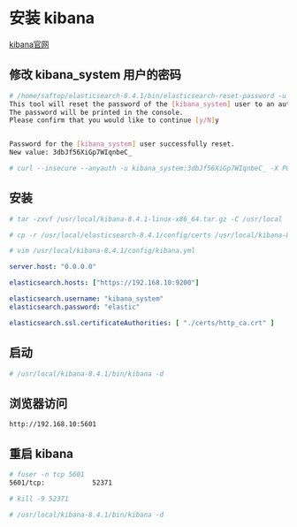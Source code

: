 # 安装 kibana

[kibana官网](https://www.elastic.co/downloads/kibana 'kibana')

## 修改 kibana_system 用户的密码

```bash
# /home/saftop/elasticsearch-8.4.1/bin/elasticsearch-reset-password -u kibana_system
This tool will reset the password of the [kibana_system] user to an autogenerated value.
The password will be printed in the console.
Please confirm that you would like to continue [y/N]y


Password for the [kibana_system] user successfully reset.
New value: 3dbJf56XiGp7WIqnbeC_

# curl --insecure --anyauth -u kibana_system:3dbJf56XiGp7WIqnbeC_ -X POST -H "Content-Type: application/json" https://localhost:9200/_security/user/kibana_system/_password -d '{"password":"elastic"}'
```

## 安装

```bash
# tar -zxvf /usr/local/kibana-8.4.1-linux-x86_64.tar.gz -C /usr/local

# cp -r /usr/local/elasticsearch-8.4.1/config/certs /usr/local/kibana-8.4.1/config

# vim /usr/local/kibana-8.4.1/config/kibana.yml
```

```yml
server.host: "0.0.0.0"

elasticsearch.hosts: ["https://192.168.10:9200"]

elasticsearch.username: "kibana_system"
elasticsearch.password: "elastic"

elasticsearch.ssl.certificateAuthorities: [ "./certs/http_ca.crt" ]
```

## 启动

```bash
# /usr/local/kibana-8.4.1/bin/kibana -d
```

## 浏览器访问

```
http://192.168.10:5601
```

## 重启 kibana

```bash
# fuser -n tcp 5601
5601/tcp:            52371

# kill -9 52371

# /usr/local/kibana-8.4.1/bin/kibana -d
```
